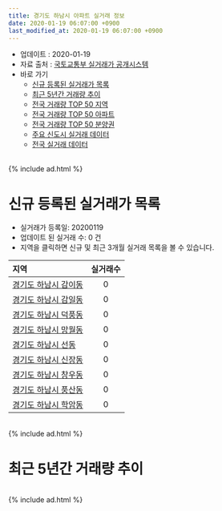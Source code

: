 ```yaml
---
title: 경기도 하남시 아파트 실거래 정보
date: 2020-01-19 06:07:00 +0900
last_modified_at: 2020-01-19 06:07:00 +0900
---
```


* 업데이트 : 2020-01-19
* 자료 출처 : [국토교통부 실거래가 공개시스템](http://rt.molit.go.kr)
* 바로 가기
    * [신규 등록된 실거래가 목록](#신규-등록된-실거래가-목록)
    * [최근 5년간 거래량 추이](#최근-5년간-거래량-추이)
    * [전국 거래량 TOP 50 지역](https://apt-info.github.io/apt-trade-info/최근-3개월-전국에서-가장-거래가-많이-발생한-지역)
    * [전국 거래량 TOP 50 아파트](https://apt-info.github.io/apt-trade-info/최근-3개월-전국에서-가장-거래가-많이-발생한-아파트)
    * [전국 거래량 TOP 50 분양권](https://apt-info.github.io/apt-trade-info/최근-3개월-전국에서-가장-거래가-많이-발생한-분양권)
    * [주요 신도시 실거래 데이터](https://apt-info.github.io/apt-trade-info/주요-신도시)
    * [전국 실거래 데이터](https://apt-info.github.io/apt-trade-info/전국)

<br>
{% include ad.html %}
<br>

# 신규 등록된 실거래가 목록
* 실거래가 등록일: 20200119
* 업데이트 된 실거래 수: 0 건
* 지역을 클릭하면 신규 및 최근 3개월 실거래 목록을 볼 수 있습니다.


|지역|실거래수|
|:---|:---:|
|[경기도 하남시 감이동](https://apt-info.github.io/apt-trade-info/경기도-하남시-감이동)|0|
|[경기도 하남시 감일동](https://apt-info.github.io/apt-trade-info/경기도-하남시-감일동)|0|
|[경기도 하남시 덕풍동](https://apt-info.github.io/apt-trade-info/경기도-하남시-덕풍동)|0|
|[경기도 하남시 망월동](https://apt-info.github.io/apt-trade-info/경기도-하남시-망월동)|0|
|[경기도 하남시 선동](https://apt-info.github.io/apt-trade-info/경기도-하남시-선동)|0|
|[경기도 하남시 신장동](https://apt-info.github.io/apt-trade-info/경기도-하남시-신장동)|0|
|[경기도 하남시 창우동](https://apt-info.github.io/apt-trade-info/경기도-하남시-창우동)|0|
|[경기도 하남시 풍산동](https://apt-info.github.io/apt-trade-info/경기도-하남시-풍산동)|0|
|[경기도 하남시 학암동](https://apt-info.github.io/apt-trade-info/경기도-하남시-학암동)|0|


<br>
{% include ad.html %}
<br>

# 최근 5년간 거래량 추이


<div style="width:100%;">
    <canvas id="deal_progress" height="200"></canvas>
</div>

<script>
new Chart(document.getElementById("deal_progress"), {
    type: 'line',
    data: {
        labels: ['201501','201502','201503','201504','201505','201506','201507','201508','201509','201510','201511','201512','201601','201602','201603','201604','201605','201606','201607','201608','201609','201610','201611','201612','201701','201702','201703','201704','201705','201706','201707','201708','201709','201710','201711','201712','201801','201802','201803','201804','201805','201806','201807','201808','201809','201810','201811','201812','201901','201902','201903','201904','201905','201906','201907','201908','201909','201910','201911','201912','202001'],
        datasets: [{
            label: '매매',
            pointRadius: 1,
            data: [227, 218, 287, 170, 106, 241, 186, 121, 119, 179, 131, 79, 67, 94, 155, 157, 154, 191, 192, 227, 342, 298, 125, 105, 81, 124, 149, 199, 348, 408, 413, 174, 209, 171, 187, 149, 409, 444, 375, 152, 163, 222, 278, 648, 407, 156, 69, 87, 74, 68, 103, 111, 173, 231, 290, 286, 220, 465, 552, 274, 21],
            borderColor: "rgba(255, 201, 14, 1)",
            backgroundColor: "rgba(255, 201, 14, 0.5)",
            fill: false,
            lineTension: 0
        },{
            label: '전월세',
            pointRadius: 1,
            data: [450, 277, 306, 207, 219, 250, 333, 286, 206, 228, 236, 359, 337, 362, 356, 367, 286, 420, 504, 618, 488, 414, 320, 285, 331, 369, 416, 309, 332, 375, 326, 283, 358, 271, 316, 266, 364, 368, 418, 312, 303, 382, 405, 449, 511, 499, 575, 540, 615, 394, 552, 414, 397, 546, 481, 579, 707, 554, 911, 539, 91],
            borderColor: "rgba(0, 141, 185, 1)",
            backgroundColor: "rgba(0, 141, 185, 0.5)",
            fill: false,
            lineTension: 0
        }
        ]
    },
    options: {
        responsive: true,
        title: {
            display: false
        },
        tooltips: {
            mode: 'index',
            intersect: false
        },
        hover: {
            mode: 'nearest',
            intersect: true
        },
        scales: {
            xAxes: [{
                display: true,
                scaleLabel: {
                    display: true,
                    labelString: '년/월'
                }
            }],
            yAxes: [{
                display: true,
                ticks: {
                    suggestedMin: 0,
                },
                scaleLabel: {
                    display: true,
                    labelString: '실거래 수'
                }
            }]
        }
    }
});

</script>


<br>
{% include ad.html %}
<br>

